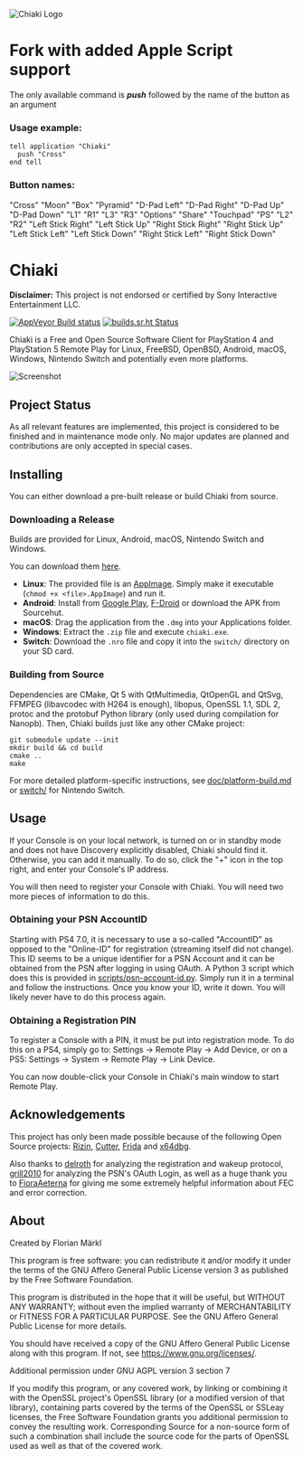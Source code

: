 
![Chiaki Logo](assets/chiaki_wide.png)

# Fork with added Apple Script support

The only available command is __*push*__ followed by the name of the button as an argument

### Usage example:
```applescript
tell application "Chiaki"
  push "Cross"
end tell
```
### Button names:
"Cross" "Moon" "Box" "Pyramid" "D-Pad Left" "D-Pad Right" "D-Pad Up" "D-Pad Down" "L1" "R1" "L3" "R3" "Options" "Share" "Touchpad" "PS" "L2" "R2" "Left Stick Right" "Left Stick Up" "Right Stick Right" "Right Stick Up" "Left Stick Left" "Left Stick Down" "Right Stick Left" "Right Stick Down"

# Chiaki

**Disclaimer:** This project is not endorsed or certified by Sony Interactive Entertainment LLC.

[![AppVeyor Build status](https://ci.appveyor.com/api/projects/status/c81ogebvsmo43dd3?svg=true)](https://ci.appveyor.com/project/thestr4ng3r/chiaki) [![builds.sr.ht Status](https://builds.sr.ht/~thestr4ng3r/chiaki.svg)](https://builds.sr.ht/~thestr4ng3r/chiaki?)

Chiaki is a Free and Open Source Software Client for PlayStation 4 and PlayStation 5 Remote Play
for Linux, FreeBSD, OpenBSD, Android, macOS, Windows, Nintendo Switch and potentially even more platforms.

![Screenshot](assets/screenshot.png)

## Project Status

As all relevant features are implemented, this project is considered to be finished and in maintenance mode only.
No major updates are planned and contributions are only accepted in special cases.

## Installing

You can either download a pre-built release or build Chiaki from source.

### Downloading a Release

Builds are provided for Linux, Android, macOS, Nintendo Switch and Windows.

You can download them [here](https://github.com/duwoka/chiaki/releases).

* **Linux**: The provided file is an [AppImage](https://appimage.org/). Simply make it executable (`chmod +x <file>.AppImage`) and run it.
* **Android**: Install from [Google Play](https://play.google.com/store/apps/details?id=com.metallic.chiaki), [F-Droid](https://f-droid.org/packages/com.metallic.chiaki/) or download the APK from Sourcehut.
* **macOS**: Drag the application from the `.dmg` into your Applications folder.
* **Windows**: Extract the `.zip` file and execute `chiaki.exe`.
* **Switch**: Download the `.nro` file and copy it into the `switch/` directory on your SD card.

### Building from Source

Dependencies are CMake, Qt 5 with QtMultimedia, QtOpenGL and QtSvg, FFMPEG (libavcodec with H264 is enough), libopus, OpenSSL 1.1, SDL 2,
protoc and the protobuf Python library (only used during compilation for Nanopb). Then, Chiaki builds just like any other CMake project:
```
git submodule update --init
mkdir build && cd build
cmake ..
make
```

For more detailed platform-specific instructions, see [doc/platform-build.md](doc/platform-build.md) or [switch/](./switch/README.md) for Nintendo Switch.

## Usage

If your Console is on your local network, is turned on or in standby mode and does not have Discovery explicitly disabled, Chiaki should find it.
Otherwise, you can add it manually.
To do so, click the "+" icon in the top right, and enter your Console's IP address.

You will then need to register your Console with Chiaki. You will need two more pieces of information to do this.

### Obtaining your PSN AccountID

Starting with PS4 7.0, it is necessary to use a so-called "AccountID" as opposed to the "Online-ID" for registration (streaming itself did not change).
This ID seems to be a unique identifier for a PSN Account and it can be obtained from the PSN after logging in using OAuth.
A Python 3 script which does this is provided in [scripts/psn-account-id.py](scripts/psn-account-id.py).
Simply run it in a terminal and follow the instructions. Once you know your ID, write it down. You will likely never have to do this process again.

### Obtaining a Registration PIN

To register a Console with a PIN, it must be put into registration mode. To do this on a PS4, simply go to:
Settings -> Remote Play -> Add Device, or on a PS5: Settings -> System -> Remote Play -> Link Device.

You can now double-click your Console in Chiaki's main window to start Remote Play.

## Acknowledgements

This project has only been made possible because of the following Open Source projects:
[Rizin](https://rizin.re),
[Cutter](https://cutter.re),
[Frida](https://www.frida.re) and
[x64dbg](https://x64dbg.com).

Also thanks to [delroth](https://github.com/delroth) for analyzing the registration and wakeup protocol,
[grill2010](https://github.com/grill2010) for analyzing the PSN's OAuth Login,
as well as a huge thank you to [FioraAeterna](https://github.com/FioraAeterna) for giving me some
extremely helpful information about FEC and error correction.

## About

Created by Florian Märkl

This program is free software: you can redistribute it and/or modify
it under the terms of the GNU Affero General Public License version 3
as published by the Free Software Foundation.

This program is distributed in the hope that it will be useful,
but WITHOUT ANY WARRANTY; without even the implied warranty of
MERCHANTABILITY or FITNESS FOR A PARTICULAR PURPOSE.  See the
GNU Affero General Public License for more details.

You should have received a copy of the GNU Affero General Public License
along with this program.  If not, see <https://www.gnu.org/licenses/>.

Additional permission under GNU AGPL version 3 section 7

If you modify this program, or any covered work, by linking or
combining it with the OpenSSL project's OpenSSL library (or a
modified version of that library), containing parts covered by the
terms of the OpenSSL or SSLeay licenses, the Free Software Foundation
grants you additional permission to convey the resulting work.
Corresponding Source for a non-source form of such a combination
shall include the source code for the parts of OpenSSL used as well
as that of the covered work.
